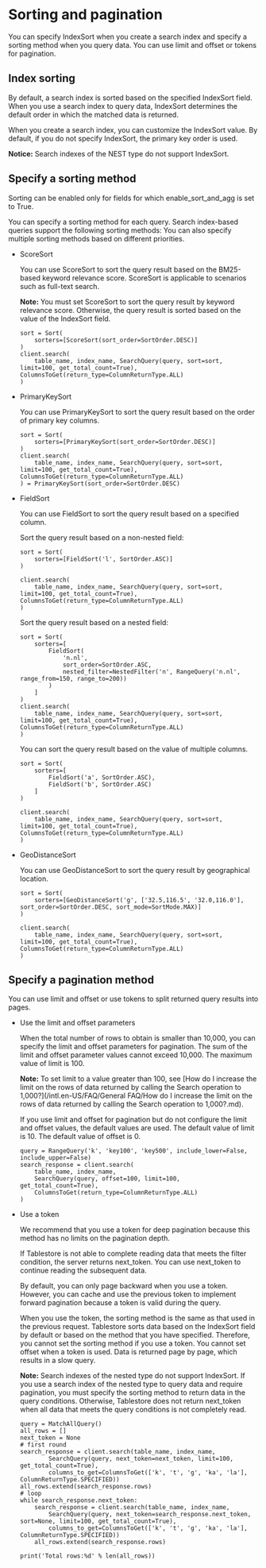# Sorting and pagination

You can specify IndexSort when you create a search index and specify a sorting method when you query data. You can use limit and offset or tokens for pagination.

## Index sorting

By default, a search index is sorted based on the specified IndexSort field. When you use a search index to query data, IndexSort determines the default order in which the matched data is returned.

When you create a search index, you can customize the IndexSort value. By default, if you do not specify IndexSort, the primary key order is used.

**Notice:** Search indexes of the NEST type do not support IndexSort.

## Specify a sorting method

Sorting can be enabled only for fields for which enable\_sort\_and\_agg is set to True.

You can specify a sorting method for each query. Search index-based queries support the following sorting methods: You can also specify multiple sorting methods based on different priorities.

-   ScoreSort

    You can use ScoreSort to sort the query result based on the BM25-based keyword relevance score. ScoreSort is applicable to scenarios such as full-text search.

    **Note:** You must set ScoreSort to sort the query result by keyword relevance score. Otherwise, the query result is sorted based on the value of the IndexSort field.

    ```
    sort = Sort(
        sorters=[ScoreSort(sort_order=SortOrder.DESC)]
    )
    client.search(
        table_name, index_name, SearchQuery(query, sort=sort, limit=100, get_total_count=True), ColumnsToGet(return_type=ColumnReturnType.ALL)
    )
    ```

-   PrimaryKeySort

    You can use PrimaryKeySort to sort the query result based on the order of primary key columns.

    ```
    sort = Sort(
        sorters=[PrimaryKeySort(sort_order=SortOrder.DESC)]
    )
    client.search(
        table_name, index_name, SearchQuery(query, sort=sort, limit=100, get_total_count=True), ColumnsToGet(return_type=ColumnReturnType.ALL)
    ) = PrimaryKeySort(sort_order=SortOrder.DESC)
    ```

-   FieldSort

    You can use FieldSort to sort the query result based on a specified column.

    Sort the query result based on a non-nested field:

    ```
    sort = Sort(
        sorters=[FieldSort('l', SortOrder.ASC)]
    )
    
    client.search(
        table_name, index_name, SearchQuery(query, sort=sort, limit=100, get_total_count=True), ColumnsToGet(return_type=ColumnReturnType.ALL)
    )
    ```

    Sort the query result based on a nested field:

    ```
    sort = Sort(
        sorters=[
            FieldSort(
                'n.nl', 
                sort_order=SortOrder.ASC, 
                nested_filter=NestedFilter('n', RangeQuery('n.nl', range_from=150, range_to=200))
            )
        ]
    )
    client.search(
        table_name, index_name, SearchQuery(query, sort=sort, limit=100, get_total_count=True), ColumnsToGet(return_type=ColumnReturnType.ALL)
    )
    ```

    You can sort the query result based on the value of multiple columns.

    ```
    sort = Sort(
        sorters=[
            FieldSort('a', SortOrder.ASC),
            FieldSort('b', SortOrder.ASC)
        ]
    )
    
    client.search(
        table_name, index_name, SearchQuery(query, sort=sort, limit=100, get_total_count=True), ColumnsToGet(return_type=ColumnReturnType.ALL)
    )
    ```

-   GeoDistanceSort

    You can use GeoDistanceSort to sort the query result by geographical location.

    ```
    sort = Sort(
        sorters=[GeoDistanceSort('g', ['32.5,116.5', '32.0,116.0'], sort_order=SortOrder.DESC, sort_mode=SortMode.MAX)]
    )
    
    client.search(
        table_name, index_name, SearchQuery(query, sort=sort, limit=100, get_total_count=True), ColumnsToGet(return_type=ColumnReturnType.ALL)
    )    
    ```


## Specify a pagination method

You can use limit and offset or use tokens to split returned query results into pages.

-   Use the limit and offset parameters

    When the total number of rows to obtain is smaller than 10,000, you can specify the limit and offset parameters for pagination. The sum of the limit and offset parameter values cannot exceed 10,000. The maximum value of limit is 100.

    **Note:** To set limit to a value greater than 100, see [How do I increase the limit on the rows of data returned by calling the Search operation to 1,000?](/intl.en-US/FAQ/General FAQ/How do I increase the limit on the rows of data returned by calling the Search operation
         to 1,000?.md).

    If you use limit and offset for pagination but do not configure the limit and offset values, the default values are used. The default value of limit is 10. The default value of offset is 0.

    ```
    query = RangeQuery('k', 'key100', 'key500', include_lower=False, include_upper=False)
    search_response = client.search(
        table_name, index_name, 
        SearchQuery(query, offset=100, limit=100, get_total_count=True), 
        ColumnsToGet(return_type=ColumnReturnType.ALL)
    )  
    ```

-   Use a token

    We recommend that you use a token for deep pagination because this method has no limits on the pagination depth.

    If Tablestore is not able to complete reading data that meets the filter condition, the server returns next\_token. You can use next\_token to continue reading the subsequent data.

    By default, you can only page backward when you use a token. However, you can cache and use the previous token to implement forward pagination because a token is valid during the query.

    When you use the token, the sorting method is the same as that used in the previous request. Tablestore sorts data based on the IndexSort field by default or based on the method that you have specified. Therefore, you cannot set the sorting method if you use a token. You cannot set offset when a token is used. Data is returned page by page, which results in a slow query.

    **Note:** Search indexes of the nested type do not support IndexSort. If you use a search index of the nested type to query data and require pagination, you must specify the sorting method to return data in the query conditions. Otherwise, Tablestore does not return next\_token when all data that meets the query conditions is not completely read.

    ```
    query = MatchAllQuery()
    all_rows = []
    next_token = None
    # first round
    search_response = client.search(table_name, index_name,
            SearchQuery(query, next_token=next_token, limit=100, get_total_count=True),
            columns_to_get=ColumnsToGet(['k', 't', 'g', 'ka', 'la'], ColumnReturnType.SPECIFIED))
    all_rows.extend(search_response.rows)
    # loop
    while search_response.next_token:
        search_response = client.search(table_name, index_name,
            SearchQuery(query, next_token=search_response.next_token, sort=None, limit=100, get_total_count=True),
            columns_to_get=ColumnsToGet(['k', 't', 'g', 'ka', 'la'], ColumnReturnType.SPECIFIED))
        all_rows.extend(search_response.rows)
    
    print('Total rows:%d' % len(all_rows))
    ```


